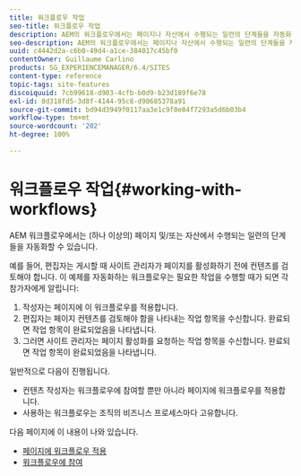 ```yaml
---
title: 워크플로우 작업
seo-title: 워크플로우 작업
description: AEM의 워크플로우에서는 페이지나 자산에서 수행되는 일련의 단계들을 자동화할 수 있습니다.
seo-description: AEM의 워크플로우에서는 페이지나 자산에서 수행되는 일련의 단계들을 자동화할 수 있습니다.
uuid: c4442d2a-c6b0-49d4-a1ce-384017c45bf0
contentOwner: Guillaume Carlino
products: SG_EXPERIENCEMANAGER/6.4/SITES
content-type: reference
topic-tags: site-features
discoiquuid: 7cb99618-d903-4cfb-b0d9-b23d189f6e78
exl-id: 8d318fd5-3d8f-4144-95c8-d90685378a91
source-git-commit: bd94d3949f0117aa3e1c9f0e84f7293a5d6b03b4
workflow-type: tm+mt
source-wordcount: '202'
ht-degree: 100%

---
```


# 워크플로우 작업{#working-with-workflows}

AEM 워크플로우에서는 (하나 이상의) 페이지 및/또는 자산에서 수행되는 일련의 단계들을 자동화할 수 있습니다.

예를 들어, 편집자는 게시할 때 사이트 관리자가 페이지를 활성화하기 전에 컨텐츠를 검토해야 합니다. 이 예제를 자동화하는 워크플로우는 필요한 작업을 수행할 때가 되면 각 참가자에게 알립니다:

1. 작성자는 페이지에 이 워크플로우를 적용합니다.
1. 편집자는 페이지 컨텐츠를 검토해야 함을 나타내는 작업 항목을 수신합니다. 완료되면 작업 항목이 완료되었음을 나타냅니다.
1. 그러면 사이트 관리자는 페이지 활성화를 요청하는 작업 항목을 수신합니다. 완료되면 작업 항목이 완료되었음을 나타냅니다.

일반적으로 다음이 진행됩니다.

* 컨텐츠 작성자는 워크플로우에 참여할 뿐만 아니라 페이지에 워크플로우를 적용합니다.
* 사용하는 워크플로우는 조직의 비즈니스 프로세스마다 고유합니다.

다음 페이지에 이 내용이 나와 있습니다.

* [페이지에 워크플로우 적용](/help/sites-authoring/workflows-applying.md)
* [워크플로우에 참여](/help/sites-authoring/workflows-participating.md)
